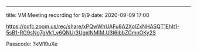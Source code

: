 ---
title: VM Meeting recording for 9/9
date: 2020-09-09 17:00

https://cofc.zoom.us/rec/share/xPQwWhUAFu8A2XolZxNHASQT1EhIt1-5sB1-RG9sNg7gVk1_v6QNUr3UgxINMIM.U3I6ibbZOmnOKy2S 

Passcode: ?kM19uXe
